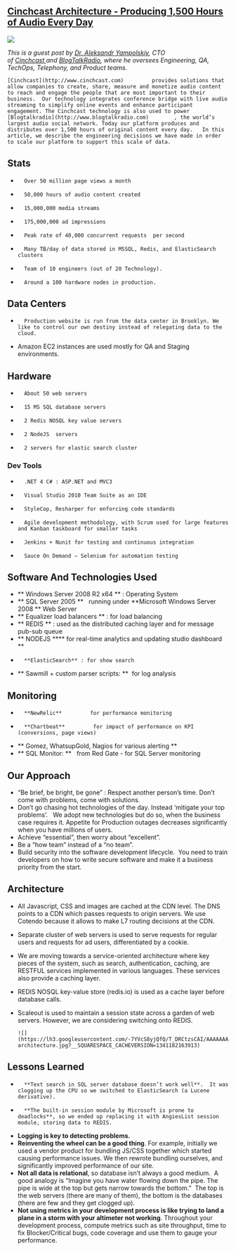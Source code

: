## [Cinchcast Architecture - Producing 1,500 Hours of Audio Every Day](/blog/2012/7/16/cinchcast-architecture-producing-1500-hours-of-audio-every-d.html)

    

    

![](http://farm8.staticflickr.com/7123/7544605304_eab255fd2c_m.jpg)

_This is a guest post by [Dr. Aleksandr Yampolskiy](http://www.twitter.com/ayampolskiy), CTO of [Cinchcast ](http://www.cinchcast.com/)and [BlogTalkRadio](http://www.blogtalkradio.com/), where he oversees Engineering, QA, TechOps, Telephony, and Product teams._

    [Cinchcast](http://www.cinchcast.com)         provides solutions that allow companies to create, share, measure and monetize audio content to reach and engage the people that are most important to their business.  Our technology integrates conference bridge with live audio streaming to simplify online events and enhance participant engagement. The Cinchcast technology is also used to power [Blogtalkradio](http://www.blogtalkradio.com)        , the world’s largest audio social network. Today our platform produces and distributes over 1,500 hours of original content every day.   In this article, we describe the engineering decisions we have made in order to scale our platform to support this scale of data.    

##     Stats    

*       Over 50 million page views a month    
*       50,000 hours of audio content created    
*       15,000,000 media streams           
*       175,000,000 ad impressions    
*       Peak rate of 40,000 concurrent requests  per second      
*       Many TB/day of data stored in MSSQL, Redis, and ElasticSearch clusters    
*       Team of 10 engineers (out of 20 Technology).    
*       Around a 100 hardware nodes in production.    

##     Data Centers    

*       Production website is run from the data center in Brooklyn. We like to control our own destiny instead of relegating data to the cloud.     
*   Amazon EC2 instances are used mostly for QA and Staging environments.

##     Hardware    

*       About 50 web servers    
*       15 MS SQL database servers    
*       2 Redis NOSQL key value servers    
*       2 NodeJS  servers    
*       2 servers for elastic search cluster    

### Dev Tools

*       .NET 4 C# : ASP.NET and MVC3    
*       Visual Studio 2010 Team Suite as an IDE    
*       StyleCop, Resharper for enforcing code standards    
*       Agile development methodology, with Scrum used for large features and Kanban taskboard for smaller tasks    
*       Jenkins + Nunit for testing and continuous integration    
*       Sauce On Demand – Selenium for automation testing    

##     Software And Technologies Used    

*   **    Windows Server 2008 R2 x64    **    : Operating System    
*   **    SQL Server 2005    **                     running    under     **Microsoft Windows Server 2008 **        Web Server    
*   **    Equalizer load balancers    **    : for load balancing    
*   **    REDIS    **    : used as the distributed caching layer and for message pub-sub queue    
*   **    NODEJS     ****    for real-time analytics and updating studio dashboard    **
*       **ElasticSearch** : for show search    
*   **    Sawmill + custom parser scripts:    **     for log analysis    

##     Monitoring    

*       **NewRelic**         for performance monitoring    
*       **Chartbeat**         for impact of performance on KPI (conversions, page views)    
*   **    Gomez, WhatsupGold, Nagios for various alerting    **
*   **    SQL Monitor:    **                     from Red Gate - for SQL Server monitoring    

## Our Approach

*   “Be brief, be bright, be gone” : Respect another person’s time. Don’t come with problems, come with solutions.
*   Don’t go chasing hot technologies of the day. Instead ‘mitigate your top problems’.   We adopt new technologies but do so, when the business case requires it. Appetite for Production outages decreases significantly when you have millions of users.
*   Achieve “essential”, then worry about “excellent”.
*   Be a “how team” instead of a “no team”.
*   Build security into the software development lifecycle.  You need to train developers on how to write secure software and make it a business priority from the start.

##     Architecture    

*   All Javascript, CSS and images are cached at the CDN level. The DNS points to a CDN which passes requests to origin servers. We use Cotendo because it allows to make L7 routing decisions at the CDN.
*   Separate cluster of web servers is used to serve requests for regular users and requests for ad users, differentiated by a cookie.
*   We are moving towards a service-oriented architecture where key pieces of the system, such as search, authentication, caching, are RESTFUL services implemented in various languages. These services also provide a caching layer.
*   REDIS NOSQL key-value store (redis.io) is used as a cache layer before database calls.
*   Scaleout is used to maintain a session state across a garden of web servers. However, we are considering switching onto REDIS.

        ![](https://lh3.googleusercontent.com/-7YVcS8yjQfQ/T_DRCtzsCAI/AAAAAAAAJWs/JzuYlAo5rgs/s912/cinchcast-architecture.jpg?__SQUARESPACE_CACHEVERSION=1341182163913)        

##     Lessons Learned    

*       **Text search in SQL server database doesn’t work well**.  It was clogging up the CPU so we switched to ElasticSearch (a Lucene derivative).    
*       **The built-in session module by Microsoft is prone to deadlocks**, so we ended up replacing it with AngiesList session module, storing data to REDIS.    
*   **Logging is key to detecting problems.**
*   **Reinventing the wheel can be a good thing**. For example, initially we used a vendor product for bundling JS/CSS together which started causing performance issues. We then rewrote bundling ourselves, and significantly improved performance of our site.
*   **Not all data is relational**, so database isn’t always a good medium.     A good analogy is “Imagine you have water flowing down the pipe. The pipe is wide at the top but gets narrow towards the bottom.”  The top is the web servers (there are many of them), the bottom is the databases (there are few and they get clogged up).    
*   **Not using metrics in your development process is like trying to land a plane in a storm with your altimeter not working**. Throughout your development process, compute metrics such as site throughput, time to fix Blocker/Critical bugs, code coverage and use them to gauge your performance.

    